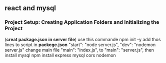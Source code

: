 ## react and mysql
### Project Setup: Creating Application Folders and Initializing the Project
(__creat package.json in server file__)
use this commande
  npm init -y
add thos lines to script in **packege.json**
  "start": "node server.js",
  "dev": "nodemon server.js"
change main file 
  "main": "index.js", 
to 
  "main": "server.js",
then install mysql 
  npm install express mysql cors nodemon
